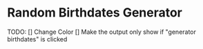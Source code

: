 # Random Birthdates Generator

TODO:
[] Change Color
[] Make the output only show if "generator birthdates" is clicked
